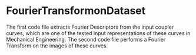 # FourierTransformonDataset

The first code file extracts Fourier Descriptors from the input coupler curves, which are one of the tested input representations of these curves in Mechanical Engineering. The second code file performs a Fourier Transform on the images of these curves.
